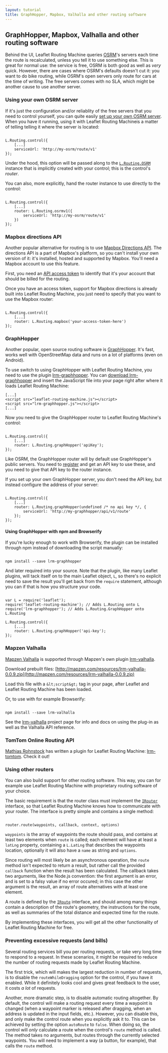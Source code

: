 ```yaml
---
layout: tutorial
title: GraphHopper, Mapbox, Valhalla and other routing software
---
```


## GraphHopper, Mapbox, Valhalla and other routing software

Behind the UI, Leaflet Routing Machine queries [OSRM](http://project-osrm.org)'s
servers each time the route is recalculated, unless you tell it to use something else.
This is great for normal use: the service is free, OSRM is both good as well as *very*
quick. However, there are cases where OSRM's defaults doesn't cut it: you want to
do bike routing, while OSRM's open servers only route for cars at the time of writing.
The free servers comes with no SLA, which might be another cause to use another server.

### Using your own OSRM server

If it's just the configuration and/or reliablity of the free servers that you need to
control yourself, you can quite easily [set up your own OSRM server](https://github.com/Project-OSRM/osrm-backend/wiki/Running-OSRM).
When you have it running, using it with Leaflet Routing Machineis a matter of telling
telling it where the server is located:

<pre><code class="language-javascript">
L.Routing.control({
    [...]
    serviceUrl: 'http://my-osrm/route/v1'
});
</code></pre>

Under the hood, this option will be passed along to the [`L.Routing.OSRM`]({{site.baseurl}}/api#l-routing-osrm)
instance that is implicitly created with your control; this is the control's *router*.

You can also, more explicitly, hand the router instance to use directly to the control:

<pre><code class="language-javascript">
L.Routing.control({
    [...]
    router: L.Routing.osrmv1({
        serviceUrl: 'http://my-osrm/route/v1'
    })
});
</code></pre>

### Mapbox directions API

Another popular alternative for routing is to use
[Mapbox Directions API](https://www.mapbox.com/developers/api/directions/). The directions API
is a part of Mapbox's platform, so you can't install your own version of it: it's installed, hosted
and supported by Mapbox. You'll need a Mapbox account to use this feature.

First, you need an [API access token](https://www.mapbox.com/account/apps/) to identify that it's
your account that should be billed for the routing.

Once you have an access token, support for Mapbox directions is already built into Leaflet Routing Machine,
you just need to specify that you want to use the Mapbox router:

<pre><code class="language-javascript">
L.Routing.control({
    [...]
    router: L.Routing.mapbox('your-access-token-here')
});
</code></pre>

### GraphHopper

Another popular, open source routing software is [GraphHopper](https://graphhopper.com/). It's fast, works
well with OpenStreetMap data and runs on a lot of platforms (even on Android).

To use switch to using GraphHopper with Leaflet Routing Machine, you need to use the plugin
[lrm-graphhopper](https://github.com/perliedman/lrm-graphhopper). You can
[download lrm-graphhopper](http://www.liedman.net/lrm-graphhopper/download/) and insert the
JavaScript file into your page right after where it loads Leaflet Routing Machine:

<pre><code class="language-markup">[...]
&lt;script src=&quot;leaflet-routing-machine.js&quot;&gt;&lt;/script&gt;
&lt;script src=&quot;lrm-graphhopper.js&quot;&gt;&lt;/script&gt;
[...]</code></pre>

Now you need to give the GraphHopper router to Leaflet Routing Machine's control:

<pre><code class="language-javascript">
L.Routing.control({
    [...]
    router: L.Routing.graphHopper('apiKey');
});
</code></pre>

Like OSRM, the GraphHopper router will by default use GraphHopper's public servers. You need to
[register](https://graphhopper.com/dashboard/#/register) and get an API key to use these, and
you need to give that API key to the router instance.

If you set up your own GraphHopper server, you don't need the API key, but instead configure the
address of your server:

<pre><code class="language-javascript">
L.Routing.control({
    [...]
    router: L.Routing.graphHopper(undefined /* no api key */, {
        serviceUrl: 'http://my-graphhopper/api/v1/route'
    });
});
</code></pre>

#### Using GraphHopper with npm and Browserify

If you're lucky enough to work with Browserify, the plugin can be installed through npm instead
of downloading the script manually:

<pre><code>
npm install --save lrm-graphhopper
</code></pre>

And later required into your source. Note that the plugin, like many Leaflet plugins, will tack
itself on to the main Leaflet object, `L`, so there's no explicit need to save the result you'll
get back from the `require` statement, although you can if that is how you structure your code.

<pre><code class="language-javascript">
var L = require('leaflet');
require('leaflet-routing-machine'); // Adds L.Routing onto L
require('lrm-graphhopper'); // Adds L.Routing.GraphHopper onto L.Routing

L.Routing.control({
    [...]
    router: L.Routing.graphHopper('api-key');
});
</code></pre>

### Mapzen Valhalla

[Mapzen Valhalla](https://mapzen.com/projects/valhalla/) is supported through Mapzen's own plugin [lrm-valhalla](https://github.com/valhalla/lrm-valhalla).

Download prebuilt files: [http://mapzen.com/resources/lrm-valhalla-0.0.9.zip](http://mapzen.com/resources/lrm-valhalla-0.0.9.zip)

Load this file with a `&lt;script&gt;` tag in your page, after Leaflet and Leaflet Routing Machine has been loaded.

Or, to use with for example Browserify:

<pre><code>
npm install --save lrm-valhalla
</code></pre>

See the [lrm-valhalla](https://github.com/valhalla/lrm-valhalla) project page for info and docs on using the plug-in as well as the Valhalla API reference.

### TomTom Online Routing API

[Mathias Rohnstock](https://github.com/mrohnstock) has written a plugin for Leaflet Routing Machine: [lrm-tomtom](https://github.com/mrohnstock/lrm-tomtom). Check it out!

### Using other routers

You can also build support for other routing software. This way, you can for example use
Leaflet Routing Machine with proprietary routing software of your choice.

The basic requirement is that the router class must implement the
[`IRouter`]({{site.baseurl}}/api/#irouter) interface, so that Leaflet Routing Machine knows
how to communicate with your router. The interface is pretty simple and contains a single
method:

<pre><code class="language-javascript">
router.route(waypoints, callback, context, options)
</code></pre>

`waypoints` is the array of waypoints the route should pass, and contains at least two
elements when `route` is called; each element will have at least a `latLng` property,
containing a `L.LatLng` that describes the waypoints location, optionally it will also
have a `name` as string and `options`.

Since routing will most likely be an asynchronous operation, the `route` method isn't
expected to return a result, but rather call the provided `callback` function when
the result has been calculated. The callback takes two arguments, like the Node.js
convention: the first argument is an error, and is set to a falsy value if no error
occured; in this case the other argument is the result, an array of route alternatives
with at least one element.

A route is defined by the [`IRoute`]({{site.baseurl}}/api#iroute) interface, and
should among many things contain a description of the route's geometry, the
instructions for the route, as well as summaries of the total distance and expected
time for the route.

By implementing these interfaces, you will get all the other functionality of
Leaflet Routing Machine for free.

### Preventing excessive requests (and bills)

Several routing services bill you per routing requests, or take very long time to
respond to a request. In these scenarios, it might
be required to reduce the number of routing requests made by Leaflet Routing Machine.

The first trick, which will makes the largest reduction in number of requests, is to
disable the `routeWhileDragging` option for the control, if you have it enabled.
While it definitely looks cool and gives great feedback to the user, it costs *a lot*
of requests.

Another, more dramatic step, is to disable automatic routing altogether. By default,
the control will make a routing request every time a waypoint is changed (when
a waypoint marker is released after dragging, when an address is updated in the
input fields, etc.). However, you can disable this, and only make the control route
when you explicitly ask it to. This can be achieved by setting the option
`autoRoute` to `false`. When doing so, the control will *only* calculate a route
when the control's `route` method is called. The method takes no arguments, but
routes through the currently selected waypoints. You will need to implement a way
(a button, for example), that calls the `route` method.
